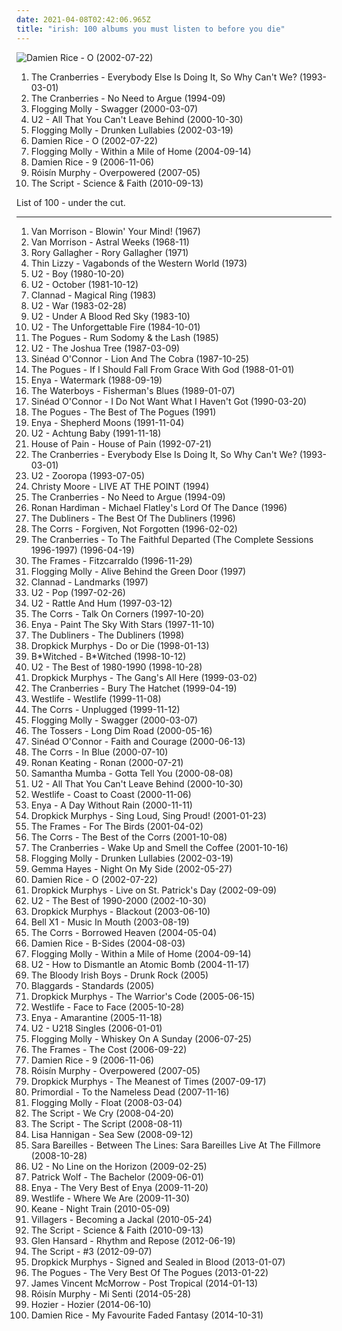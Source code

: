 ```yaml
---
date: 2021-04-08T02:42:06.965Z
title: "irish: 100 albums you must listen to before you die"
---
```

![Damien Rice - O (2002-07-22)](https://img.discogs.com/ZQlQz6fBE2IohmkyyWgN2qBYtbw=/fit-in/150x150/filters:strip_icc():format(jpeg):mode_rgb():quality(90)/discogs-images/R-1222805-1202239031.jpeg.jpg "Damien Rice - O (2002-07-22)")
<ol class="albums">
<li data-cover="http://coverartarchive.org/release/6e4bad0f-41e3-361d-b75a-3f63bc7176c6/16623893430-500.jpg" data-tags="90s, rock" role="button">The Cranberries - Everybody Else Is Doing It, So Why Can't We? (1993-03-01)</li>
<li data-cover="http://coverartarchive.org/release/177ebc28-0115-3897-8eb3-ebf74ce23790/20976788588-500.jpg" data-tags="90s, rock, alternative" role="button">The Cranberries - No Need to Argue (1994-09)</li>
<li data-cover="http://coverartarchive.org/release/9c27a860-f4f1-323f-9722-f3afd2114e4a/4773484086-500.jpg" data-tags="irish, punk" role="button">Flogging Molly - Swagger (2000-03-07)</li>
<li data-cover="https://img.discogs.com/U8okCdE93Q8KnJ5rBtnugutb8JM=/fit-in/600x600/filters:strip_icc():format(jpeg):mode_rgb():quality(90)/discogs-images/R-1198146-1211495932.jpeg.jpg" data-tags="u2, rock" role="button">U2 - All That You Can't Leave Behind (2000-10-30)</li>
<li data-cover="http://coverartarchive.org/release/2fc9a409-48e2-32f0-b513-77df11a873c7/7618759964-500.jpg" data-tags="irish, punk" role="button">Flogging Molly - Drunken Lullabies (2002-03-19)</li>
<li data-cover="https://img.discogs.com/ZQlQz6fBE2IohmkyyWgN2qBYtbw=/fit-in/150x150/filters:strip_icc():format(jpeg):mode_rgb():quality(90)/discogs-images/R-1222805-1202239031.jpeg.jpg" data-tags="acoustic, singer-songwriter, folk" role="button">Damien Rice - O (2002-07-22)</li>
<li data-cover="https://img.discogs.com/KCimdGtdSojFTj7oo2f-baqLgbg=/fit-in/600x530/filters:strip_icc():format(jpeg):mode_rgb():quality(90)/discogs-images/R-513755-1476494491-8734.jpeg.jpg" data-tags="irish, punk" role="button">Flogging Molly - Within a Mile of Home (2004-09-14)</li>
<li data-cover="http://coverartarchive.org/release/490595e7-8ec0-3ad1-ac51-95e816ecb24b/8345167017-500.jpg" data-tags="folk, singer-songwriter, acoustic" role="button">Damien Rice - 9 (2006-11-06)</li>
<li data-cover="https://img.discogs.com/95-LQC1Jx2GGoBq_Z7l1CAeHkrM=/fit-in/600x536/filters:strip_icc():format(jpeg):mode_rgb():quality(90)/discogs-images/R-1139242-1217870739.jpeg.jpg" data-tags="electronic, electropop, female vocalists" role="button">Róisín Murphy - Overpowered (2007-05)</li>
<li data-cover="http://coverartarchive.org/release/18e4ebe7-8117-4013-9e1d-6c4bfd9e04c4/6682031158-500.jpg" data-tags="the script" role="button">The Script - Science & Faith (2010-09-13)</li>
</ol>
List of 100 - under the cut.
<!-- more -->

_________________

<ol class="albums">
<li data-cover="https://img.discogs.com/R1-z6HNPSAehczE8Fz4rVLETz7I=/fit-in/600x600/filters:strip_icc():format(jpeg):mode_rgb():quality(90)/discogs-images/R-5943426-1461834840-3386.jpeg.jpg" data-tags="60s, blue-eyed soul" role="button">
Van Morrison - Blowin' Your Mind! (1967)
</li>
<li data-cover="https://img.discogs.com/4nz_gB7tGBaN0GRtROTOguWsquA=/fit-in/600x450/filters:strip_icc():format(jpeg):mode_rgb():quality(90)/discogs-images/R-2323380-1276924796.jpeg.jpg" data-tags="singer-songwriter, folk, 60s" role="button">
Van Morrison - Astral Weeks (1968-11)
</li>
<li data-cover="https://img.discogs.com/6XJy69cfE0Ut4NSEjXDRpUFNpNM=/fit-in/400x400/filters:strip_icc():format(jpeg):mode_rgb():quality(90)/discogs-images/R-5329898-1390702869-5206.jpeg.jpg" data-tags="blues rock, classic rock, blues" role="button">
Rory Gallagher - Rory Gallagher (1971)
</li>
<li data-cover="https://img.discogs.com/LdWvbgL7F4VZYCmKD8GcwZea6CE=/fit-in/600x598/filters:strip_icc():format(jpeg):mode_rgb():quality(90)/discogs-images/R-760825-1298491383.jpeg.jpg" data-tags="classic rock, hard rock" role="button">
Thin Lizzy - Vagabonds of the Western World (1973)
</li>
<li data-cover="https://img.discogs.com/2SBGJzgJFV8lrI4NUuon4M9CUf0=/fit-in/600x597/filters:strip_icc():format(jpeg):mode_rgb():quality(90)/discogs-images/R-9191287-1555343079-6941.jpeg.jpg" data-tags="post-punk, rock, 80s" role="button">
U2 - Boy (1980-10-20)
</li>
<li data-cover="http://coverartarchive.org/release/37ab2177-339b-4f5d-affc-f1e5d468bf68/6741475248-500.jpg" data-tags="rock, 80s" role="button">
U2 - October (1981-10-12)
</li>
<li data-cover="http://coverartarchive.org/release/7546163d-238d-38e3-97bb-26c464dabbeb/3195155586-500.jpg" data-tags="celtic, irish" role="button">
Clannad - Magical Ring (1983)
</li>
<li data-cover="https://img.discogs.com/HV3PkcnCqXxcN3RtBp1JG39rK5M=/fit-in/443x600/filters:strip_icc():format(jpeg):mode_rgb():quality(90)/discogs-images/R-3019834-1407571984-2110.jpeg.jpg" data-tags="rock, 80s" role="button">
U2 - War (1983-02-28)
</li>
<li data-cover="http://coverartarchive.org/release/74e6f17b-f10f-3b17-a32f-8168b7cd377b/28078884733-500.jpg" data-tags="rock" role="button">
U2 - Under A Blood Red Sky (1983-10)
</li>
<li data-cover="http://coverartarchive.org/release/b268f8c3-a6ee-359f-8804-b2d2eba6f673/8126647993-500.jpg" data-tags="rock" role="button">
U2 - The Unforgettable Fire (1984-10-01)
</li>
<li data-cover="http://coverartarchive.org/release/cf48d517-6671-4715-bf69-1f3a96769a3a/5115726658-500.jpg" data-tags="folk, celtic" role="button">
The Pogues - Rum Sodomy & the Lash (1985)
</li>
<li data-cover="https://img.discogs.com/vp8yysdtrnhVB0e3-7cEDcL3ZkY=/fit-in/599x584/filters:strip_icc():format(jpeg):mode_rgb():quality(90)/discogs-images/R-1387091-1215452933.jpeg.jpg" data-tags="rock" role="button">
U2 - The Joshua Tree (1987-03-09)
</li>
<li data-cover="https://img.discogs.com/zfK_TgfzegUlEGek7nJ6852HW7g=/fit-in/600x592/filters:strip_icc():format(jpeg):mode_rgb():quality(90)/discogs-images/R-3139178-1377993149-6792.jpeg.jpg" data-tags="female vocalists, alternative" role="button">
Sinéad O'Connor - Lion And The Cobra (1987-10-25)
</li>
<li data-cover="http://coverartarchive.org/release/4bfd1a30-268b-40ea-a675-1c6bb875e932/21762452337-500.jpg" data-tags="celtic" role="button">
The Pogues - If I Should Fall From Grace With God (1988-01-01)
</li>
<li data-cover="http://coverartarchive.org/release/8f9ab550-fa7e-4e1d-b218-5f1fd9f7aa95/6196789316-500.jpg" data-tags="celtic, new age" role="button">
Enya - Watermark (1988-09-19)
</li>
<li data-cover="https://via.placeholder.com/450" data-tags="irish" role="button">
The Waterboys - Fisherman's Blues (1989-01-07)
</li>
<li data-cover="https://img.discogs.com/W8A4v5z88ipMQ4n14waX-E5rgY8=/fit-in/543x538/filters:strip_icc():format(jpeg):mode_rgb():quality(90)/discogs-images/R-1841631-1359313838-7780.jpeg.jpg" data-tags="female vocalists, pop, 90s" role="button">
Sinéad O'Connor - I Do Not Want What I Haven't Got (1990-03-20)
</li>
<li data-cover="http://coverartarchive.org/release/eb873617-caa5-43f9-8cdb-9cd02e17163a/15595471977-500.jpg" data-tags="irish, irish folk, folk" role="button">
The Pogues - The Best of The Pogues (1991)
</li>
<li data-cover="http://coverartarchive.org/release/2fbbe6b7-5679-33cf-a084-ee4bd5429807/16797026280-500.jpg" data-tags="celtic, new age" role="button">
Enya - Shepherd Moons (1991-11-04)
</li>
<li data-cover="https://img.discogs.com/xivHc5rtqcq_p2J2Qu1D99VZmk8=/fit-in/600x582/filters:strip_icc():format(jpeg):mode_rgb():quality(90)/discogs-images/R-6277836-1606808822-4001.jpeg.jpg" data-tags="rock" role="button">
U2 - Achtung Baby (1991-11-18)
</li>
<li data-cover="https://img.discogs.com/RPrW53_57y_P_rJVf47hc5MNMzQ=/fit-in/600x606/filters:strip_icc():format(jpeg):mode_rgb():quality(90)/discogs-images/R-2340266-1278112236.jpeg.jpg" data-tags="hip hop, rap, hip-hop, oldschool" role="button">
House of Pain - House of Pain (1992-07-21)
</li>
<li data-cover="http://coverartarchive.org/release/6e4bad0f-41e3-361d-b75a-3f63bc7176c6/16623893430-500.jpg" data-tags="90s, rock" role="button">
The Cranberries - Everybody Else Is Doing It, So Why Can't We? (1993-03-01)
</li>
<li data-cover="http://coverartarchive.org/release/c8a3ad14-933f-308c-866e-b28dd14403a7/3770659611-500.jpg" data-tags="rock, 90s, u2" role="button">
U2 - Zooropa (1993-07-05)
</li>
<li data-cover="http://coverartarchive.org/release/24c4d72b-fd9c-463a-802d-aebd5e8f2a0a/15396072186-500.jpg" data-tags="irish" role="button">
Christy Moore - LIVE AT THE POINT (1994)
</li>
<li data-cover="http://coverartarchive.org/release/177ebc28-0115-3897-8eb3-ebf74ce23790/20976788588-500.jpg" data-tags="90s, rock, alternative" role="button">
The Cranberries - No Need to Argue (1994-09)
</li>
<li data-cover="https://img.discogs.com/Slr1i12ptM4Pa_wmHHmphdcHVdg=/fit-in/500x500/filters:strip_icc():format(jpeg):mode_rgb():quality(90)/discogs-images/R-801987-1163945410.jpeg.jpg" data-tags="celtic" role="button">
Ronan Hardiman - Michael Flatley's Lord Of The Dance (1996)
</li>
<li data-cover="https://img.discogs.com/uqL-t2fouX_2r9RfBc_E5eq5pKk=/fit-in/300x300/filters:strip_icc():format(jpeg):mode_rgb():quality(90)/discogs-images/R-3829486-1455603083-9695.jpeg.jpg" data-tags="irish" role="button">
The Dubliners - The Best Of The Dubliners (1996)
</li>
<li data-cover="https://img.discogs.com/tDcA9IOU66Qobh5urjCqmuvRP0I=/fit-in/600x522/filters:strip_icc():format(jpeg):mode_rgb():quality(90)/discogs-images/R-1955126-1426218437-4673.jpeg.jpg" data-tags="pop, irish, 90s" role="button">
The Corrs - Forgiven, Not Forgotten (1996-02-02)
</li>
<li data-cover="http://coverartarchive.org/release/bf7920a7-7a0a-3ee5-99ce-479faa65633b/8943912838-500.jpg" data-tags="irish" role="button">
The Cranberries - To The Faithful Departed (The Complete Sessions 1996-1997) (1996-04-19)
</li>
<li data-cover="http://coverartarchive.org/release/3139e3a4-a7e7-40ee-a124-2d2830971c4e/14483468542-500.jpg" data-tags="indie, rock, alternative, irish, irish music" role="button">
The Frames - Fitzcarraldo (1996-11-29)
</li>
<li data-cover="http://coverartarchive.org/release/70c85789-974e-4a92-8b9d-96aef51e7ddd/1174906134-500.jpg" data-tags="irish, live, irish folk punk" role="button">
Flogging Molly - Alive Behind the Green Door (1997)
</li>
<li data-cover="http://coverartarchive.org/release/1463018c-0d31-4526-ac4e-a76f840fcd3f/3196058926-500.jpg" data-tags="celtic" role="button">
Clannad - Landmarks (1997)
</li>
<li data-cover="http://coverartarchive.org/release/a03e7e4b-45ab-390e-9439-4253efa57967/6316878222-500.jpg" data-tags="rock, 90s" role="button">
U2 - Pop (1997-02-26)
</li>
<li data-cover="http://coverartarchive.org/release/1a4dd04b-2979-47d1-9af8-e4f9b2921ee5/14080969649-500.jpg" data-tags="rock" role="button">
U2 - Rattle And Hum (1997-03-12)
</li>
<li data-cover="http://coverartarchive.org/release/259ef148-90a3-44ab-87b2-1252c46febd5/5356649895-500.jpg" data-tags="pop" role="button">
The Corrs - Talk On Corners (1997-10-20)
</li>
<li data-cover="http://coverartarchive.org/release/281397de-fa8e-491a-b664-f03d5eb49c19/15932053701-500.jpg" data-tags="new age, enya, storms in africa, boadicea, only if" role="button">
Enya - Paint The Sky With Stars (1997-11-10)
</li>
<li data-cover="https://img.discogs.com/NrAo82wRPDtNI8-isKvqof7oReg=/fit-in/600x463/filters:strip_icc():format(jpeg):mode_rgb():quality(90)/discogs-images/R-3678539-1479509427-2997.jpeg.jpg" data-tags="irish" role="button">
The Dubliners - The Dubliners (1998)
</li>
<li data-cover="http://coverartarchive.org/release/532827c8-1b6f-382e-9f77-3ea23ed3dba1/17170544907-500.jpg" data-tags="punk" role="button">
Dropkick Murphys - Do or Die (1998-01-13)
</li>
<li data-cover="http://coverartarchive.org/release/d09adeed-3e9c-4b53-90c6-51a95c0466e6/5213019127-500.jpg" data-tags="pop" role="button">
B*Witched - B*Witched (1998-10-12)
</li>
<li data-cover="http://coverartarchive.org/release/3b886671-04bb-4e6f-bc02-310823641fe9/9041409104-500.jpg" data-tags="rock, u2, classic rock" role="button">
U2 - The Best of 1980-1990 (1998-10-28)
</li>
<li data-cover="http://coverartarchive.org/release/108f2db5-8c8a-411c-9d10-cffa5969b349/3333907443-500.jpg" data-tags="punk" role="button">
Dropkick Murphys - The Gang's All Here (1999-03-02)
</li>
<li data-cover="https://img.discogs.com/zonqhzeLNgC07fqdcsZ5OrZ7h8k=/fit-in/565x606/filters:strip_icc():format(jpeg):mode_rgb():quality(90)/discogs-images/R-7768449-1448613040-9659.jpeg.jpg" data-tags="rock, alternative, 90s" role="button">
The Cranberries - Bury The Hatchet (1999-04-19)
</li>
<li data-cover="http://coverartarchive.org/release/5b8f11a0-ea81-44d0-a79b-726506b8e6b3/22647463025-500.jpg" data-tags="westlife, pop" role="button">
Westlife - Westlife (1999-11-08)
</li>
<li data-cover="http://coverartarchive.org/release/dc1f2430-bdd5-4070-95a1-58fe9067811b/3600810436-500.jpg" data-tags="folk, pop, irish" role="button">
The Corrs - Unplugged (1999-11-12)
</li>
<li data-cover="http://coverartarchive.org/release/9c27a860-f4f1-323f-9722-f3afd2114e4a/4773484086-500.jpg" data-tags="irish, punk" role="button">
Flogging Molly - Swagger (2000-03-07)
</li>
<li data-cover="http://coverartarchive.org/release/364bab3c-240b-30f1-8cd8-d624a4f89d5a/16999982419-500.jpg" data-tags="rock, punk, irish, celtic rock, t tossers" role="button">
The Tossers - Long Dim Road (2000-05-16)
</li>
<li data-cover="https://img.discogs.com/Q0fsS5fw7JiwXEqD05r2t3MKT3k=/fit-in/600x591/filters:strip_icc():format(jpeg):mode_rgb():quality(90)/discogs-images/R-5846374-1404383509-2716.jpeg.jpg" data-tags="irish, 00s" role="button">
Sinéad O'Connor - Faith and Courage (2000-06-13)
</li>
<li data-cover="https://img.discogs.com/SFPzHAzX4ah4IFjPf-JRPl37kXU=/fit-in/600x596/filters:strip_icc():format(jpeg):mode_rgb():quality(90)/discogs-images/R-951267-1428563434-2020.jpeg.jpg" data-tags="pop" role="button">
The Corrs - In Blue (2000-07-10)
</li>
<li data-cover="http://coverartarchive.org/release/3ad25a36-8eda-3abd-ab57-b1db6cbfe0e7/27458441899-500.jpg" data-tags="pop" role="button">
Ronan Keating - Ronan (2000-07-21)
</li>
<li data-cover="https://img.discogs.com/Mc4VQjSmK_Ggix1ANr1W6L4gmEU=/fit-in/592x600/filters:strip_icc():format(jpeg):mode_rgb():quality(90)/discogs-images/R-125629-1281706221.jpeg.jpg" data-tags="pop, dance" role="button">
Samantha Mumba - Gotta Tell You (2000-08-08)
</li>
<li data-cover="https://img.discogs.com/U8okCdE93Q8KnJ5rBtnugutb8JM=/fit-in/600x600/filters:strip_icc():format(jpeg):mode_rgb():quality(90)/discogs-images/R-1198146-1211495932.jpeg.jpg" data-tags="u2, rock" role="button">
U2 - All That You Can't Leave Behind (2000-10-30)
</li>
<li data-cover="http://coverartarchive.org/release/d0cb6120-ad2e-4694-847f-664083bdc0e4/26537178398-500.jpg" data-tags="coast to coast, westlife, pop" role="button">
Westlife - Coast to Coast (2000-11-06)
</li>
<li data-cover="http://coverartarchive.org/release/76d53e8d-a605-3a57-a188-450d6884fff5/13737540134-500.jpg" data-tags="new age, celtic, enya" role="button">
Enya - A Day Without Rain (2000-11-11)
</li>
<li data-cover="http://coverartarchive.org/release/b5b41db5-72bc-3140-b571-998b14d0fced/4773453196-500.jpg" data-tags="punk rock, irish, celtic punk, dropkick murphys" role="button">
Dropkick Murphys - Sing Loud, Sing Proud! (2001-01-23)
</li>
<li data-cover="https://img.discogs.com/cEaKtdU8XpEYAc-xXDL54g7uoEY=/fit-in/300x300/filters:strip_icc():format(jpeg):mode_rgb():quality(90)/discogs-images/R-1433959-1279370870.jpeg.jpg" data-tags="noise, indie, rock, alternative, melancholy, irish, friends, heartbeat, plaintive, boomtown" role="button">
The Frames - For The Birds (2001-04-02)
</li>
<li data-cover="http://coverartarchive.org/release/848a2636-51a8-4a38-9cb3-f6821e8adbe1/28759289524-500.jpg" data-tags="the corrs" role="button">
The Corrs - The Best of the Corrs (2001-10-08)
</li>
<li data-cover="http://coverartarchive.org/release/e5119f27-ef7f-392f-8d93-790a7b62ef59/19311203167-500.jpg" data-tags="rock" role="button">
The Cranberries - Wake Up and Smell the Coffee (2001-10-16)
</li>
<li data-cover="http://coverartarchive.org/release/2fc9a409-48e2-32f0-b513-77df11a873c7/7618759964-500.jpg" data-tags="irish, punk" role="button">
Flogging Molly - Drunken Lullabies (2002-03-19)
</li>
<li data-cover="https://img.discogs.com/M39hBiXjfl2bPyfd88UkhSbF5vM=/fit-in/543x540/filters:strip_icc():format(jpeg):mode_rgb():quality(90)/discogs-images/R-3203310-1349612467-3697.jpeg.jpg" data-tags="irish" role="button">
Gemma Hayes - Night On My Side (2002-05-27)
</li>
<li data-cover="https://img.discogs.com/ZQlQz6fBE2IohmkyyWgN2qBYtbw=/fit-in/150x150/filters:strip_icc():format(jpeg):mode_rgb():quality(90)/discogs-images/R-1222805-1202239031.jpeg.jpg" data-tags="acoustic, singer-songwriter, folk" role="button">
Damien Rice - O (2002-07-22)
</li>
<li data-cover="http://coverartarchive.org/release/3d09f662-31e0-4f4b-b317-dd332bb03fcc/3333923376-500.jpg" data-tags="punk, irish, live, celtic punk, dropkick murphys" role="button">
Dropkick Murphys - Live on St. Patrick's Day (2002-09-09)
</li>
<li data-cover="http://coverartarchive.org/release/9f7fead6-9bba-3a45-ad9d-33d8712413bb/17641203848-500.jpg" data-tags="rock" role="button">
U2 - The Best of 1990-2000 (2002-10-30)
</li>
<li data-cover="http://coverartarchive.org/release/41c645e2-dc4d-3a56-ac30-1d1e55946c62/4773391073-500.jpg" data-tags="punk, punk rock" role="button">
Dropkick Murphys - Blackout (2003-06-10)
</li>
<li data-cover="https://img.discogs.com/C7ivzZqISbQUn_PodoOTtCo-Z2c=/fit-in/239x240/filters:strip_icc():format(jpeg):mode_rgb():quality(90)/discogs-images/R-2044574-1406510932-1126.jpeg.jpg" data-tags="indie, indie rock, irish, stuff i like, drive-thru records" role="button">
Bell X1 - Music In Mouth (2003-08-19)
</li>
<li data-cover="http://coverartarchive.org/release/09ead843-23c8-3ee2-9094-1cf78b3a2408/10962966051-500.jpg" data-tags="pop" role="button">
The Corrs - Borrowed Heaven (2004-05-04)
</li>
<li data-cover="http://coverartarchive.org/release/79f75593-94ca-4b24-bfdb-91c0b9395b39/13538432061-500.jpg" data-tags="damien rice, acoustic, live" role="button">
Damien Rice - B-Sides (2004-08-03)
</li>
<li data-cover="https://img.discogs.com/KCimdGtdSojFTj7oo2f-baqLgbg=/fit-in/600x530/filters:strip_icc():format(jpeg):mode_rgb():quality(90)/discogs-images/R-513755-1476494491-8734.jpeg.jpg" data-tags="irish, punk" role="button">
Flogging Molly - Within a Mile of Home (2004-09-14)
</li>
<li data-cover="http://coverartarchive.org/release/1eccc76d-a24a-3066-ab4f-85e2efffb251/7947210173-500.jpg" data-tags="rock, u2" role="button">
U2 - How to Dismantle an Atomic Bomb (2004-11-17)
</li>
<li data-cover="http://coverartarchive.org/release/d67791a1-1304-4f30-a6f3-f00b8186630a/992235630-500.jpg" data-tags="irish" role="button">
The Bloody Irish Boys - Drunk Rock (2005)
</li>
<li data-cover="http://coverartarchive.org/release/1285d08e-17ee-4688-b26b-9a2e043d4e8c/5956860175-500.jpg" data-tags="irish, celtic, celtic rock" role="button">
Blaggards - Standards (2005)
</li>
<li data-cover="http://coverartarchive.org/release/8200c418-1bc8-4231-902e-9de9d5fb08c4/3333959005-500.jpg" data-tags="punk, punk rock" role="button">
Dropkick Murphys - The Warrior's Code (2005-06-15)
</li>
<li data-cover="http://coverartarchive.org/release/ee99133c-2a6a-4284-aa50-49080bdba6cd/28019561986-500.jpg" data-tags="westlife, pop" role="button">
Westlife - Face to Face (2005-10-28)
</li>
<li data-cover="http://coverartarchive.org/release/b68a9abc-5e45-3fa6-8a6f-b0e9572ba1c9/8316179451-500.jpg" data-tags="new age, celtic" role="button">
Enya - Amarantine (2005-11-18)
</li>
<li data-cover="http://coverartarchive.org/release/50960a67-c4cc-4845-b722-cf2372d7e5f9/7165424755-500.jpg" data-tags="rock, u2" role="button">
U2 - U218 Singles (2006-01-01)
</li>
<li data-cover="http://coverartarchive.org/release/713844be-3748-35db-8502-41898a892a37/13801672579-500.jpg" data-tags="irish, punk" role="button">
Flogging Molly - Whiskey On A Sunday (2006-07-25)
</li>
<li data-cover="https://img.discogs.com/oZDTjqcNIOHPK2sxhrQc-vbP7Jk=/fit-in/600x530/filters:strip_icc():format(jpeg):mode_rgb():quality(90)/discogs-images/R-1655344-1234852888.jpeg.jpg" data-tags="indie, irish, rock" role="button">
The Frames - The Cost (2006-09-22)
</li>
<li data-cover="http://coverartarchive.org/release/490595e7-8ec0-3ad1-ac51-95e816ecb24b/8345167017-500.jpg" data-tags="folk, singer-songwriter, acoustic" role="button">
Damien Rice - 9 (2006-11-06)
</li>
<li data-cover="https://img.discogs.com/95-LQC1Jx2GGoBq_Z7l1CAeHkrM=/fit-in/600x536/filters:strip_icc():format(jpeg):mode_rgb():quality(90)/discogs-images/R-1139242-1217870739.jpeg.jpg" data-tags="electronic, electropop, female vocalists" role="button">
Róisín Murphy - Overpowered (2007-05)
</li>
<li data-cover="http://coverartarchive.org/release/d368cd8d-f91c-4ffc-b4d4-5fb47213c8ac/17254341663-500.jpg" data-tags="celtic punk, folk punk" role="button">
Dropkick Murphys - The Meanest of Times (2007-09-17)
</li>
<li data-cover="http://coverartarchive.org/release/82dc3ab4-361e-3b29-973d-f7f1abf1c436/13912011180-500.jpg" data-tags="black metal, pagan metal" role="button">
Primordial - To the Nameless Dead (2007-11-16)
</li>
<li data-cover="http://coverartarchive.org/release/ae1f97da-1522-4ace-992f-88008512ab40/12579906990-500.jpg" data-tags="flogging molly - float" role="button">
Flogging Molly - Float (2008-03-04)
</li>
<li data-cover="https://via.placeholder.com/450" data-tags="pop" role="button">
The Script - We Cry (2008-04-20)
</li>
<li data-cover="http://coverartarchive.org/release/1df1d4e8-ef3c-3513-b982-845edd9c371b/6635580720-500.jpg" data-tags="pop rock" role="button">
The Script - The Script (2008-08-11)
</li>
<li data-cover="https://img.discogs.com/aiVvspzzf0mNd9A_xGlClkEesig=/fit-in/600x544/filters:strip_icc():format(jpeg):mode_rgb():quality(90)/discogs-images/R-1669654-1567298142-1446.png.jpg" data-tags="folk, female vocalists, singer-songwriter, indie" role="button">
Lisa Hannigan - Sea Sew (2008-09-12)
</li>
<li data-cover="https://img.discogs.com/iMr4EtTmLjmeBSFTYJ31dNqmXdI=/fit-in/566x563/filters:strip_icc():format(jpeg):mode_rgb():quality(90)/discogs-images/R-2716560-1417511195-4062.jpeg.jpg" data-tags="female vocalists, female vocalist" role="button">
Sara Bareilles - Between The Lines: Sara Bareilles Live At The Fillmore (2008-10-28)
</li>
<li data-cover="http://coverartarchive.org/release/650ed589-c6c2-3bdf-a132-e781020bcbff/1736631743-500.jpg" data-tags="rock" role="button">
U2 - No Line on the Horizon (2009-02-25)
</li>
<li data-cover="http://coverartarchive.org/release/4f8f41d4-895d-488d-95d0-7daec079bcd1/21698152605-500.jpg" data-tags="indie, alternative, folk, epic, fucking epic" role="button">
Patrick Wolf - The Bachelor (2009-06-01)
</li>
<li data-cover="http://coverartarchive.org/release/51be8f43-dac9-4450-a588-9b91e6f98ea1/26757154347-500.jpg" data-tags="ambient" role="button">
Enya - The Very Best of Enya (2009-11-20)
</li>
<li data-cover="http://coverartarchive.org/release/2e748702-5e75-4a8a-8526-d0311a89d616/11826807120-500.jpg" data-tags="pop, irish, boybands" role="button">
Westlife - Where We Are (2009-11-30)
</li>
<li data-cover="https://img.discogs.com/1b1WHh7efP5ENa-4AcVgCFJovm4=/fit-in/600x539/filters:strip_icc():format(jpeg):mode_rgb():quality(90)/discogs-images/R-2270028-1274186975.jpeg.jpg" data-tags="indie, boughtlist2010" role="button">
Keane - Night Train (2010-05-09)
</li>
<li data-cover="https://img.discogs.com/3OoWfZVJU5AV7OxhKzMipCp6vQw=/fit-in/600x598/filters:strip_icc():format(jpeg):mode_rgb():quality(90)/discogs-images/R-2238563-1272988463.jpeg.jpg" data-tags="indie rock, irish, ireland" role="button">
Villagers - Becoming a Jackal (2010-05-24)
</li>
<li data-cover="http://coverartarchive.org/release/18e4ebe7-8117-4013-9e1d-6c4bfd9e04c4/6682031158-500.jpg" data-tags="the script" role="button">
The Script - Science & Faith (2010-09-13)
</li>
<li data-cover="https://img.discogs.com/WxSFo_G5KKmSy_MocIWWQDov-NI=/fit-in/500x500/filters:strip_icc():format(jpeg):mode_rgb():quality(90)/discogs-images/R-3676446-1339945405-2309.jpeg.jpg" data-tags="folk" role="button">
Glen Hansard - Rhythm and Repose (2012-06-19)
</li>
<li data-cover="http://coverartarchive.org/release/8d3da9c4-17db-480a-85c1-17ee27823fcb/2019375455-500.jpg" data-tags="pop, pop rock" role="button">
The Script - #3 (2012-09-07)
</li>
<li data-cover="http://coverartarchive.org/release/cd50d838-0e43-4388-b343-3ab1db791433/3334006246-500.jpg" data-tags="folk punk" role="button">
Dropkick Murphys - Signed and Sealed in Blood (2013-01-07)
</li>
<li data-cover="http://coverartarchive.org/release/21f11285-d569-4332-9566-680560cbc682/3462514269-500.jpg" data-tags="irish, celtic" role="button">
The Pogues - The Very Best Of The Pogues (2013-01-22)
</li>
<li data-cover="http://coverartarchive.org/release/6e372de4-f625-47a6-9786-ed67b208d132/6086720192-500.jpg" data-tags="folk" role="button">
James Vincent McMorrow - Post Tropical (2014-01-13)
</li>
<li data-cover="http://coverartarchive.org/release/8b11f67e-7902-47b9-a408-ce0ea78b9555/13004401658-500.jpg" data-tags="electronic, pop, dance, irish, italo disco, 2014 releases, she sings so sweetly, 2014: eps" role="button">
Róisín Murphy - Mi Senti (2014-05-28)
</li>
<li data-cover="http://coverartarchive.org/release/d893f786-6518-4dd5-beca-8e00589cd41d/11618361045-500.jpg" data-tags="soul, indie rock, blues" role="button">
Hozier - Hozier (2014-06-10)
</li>
<li data-cover="http://coverartarchive.org/release/a5bb7a1b-f162-44a0-b833-69fb8bf13125/8706849113-500.jpg" data-tags="folk, acoustic, indie folk" role="button">
Damien Rice - My Favourite Faded Fantasy (2014-10-31)
</li>
</ol>